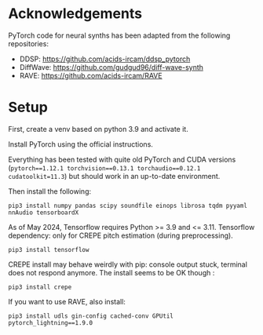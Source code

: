 
# Acknowledgements

PyTorch code for neural synths has been adapted from the following repositories:
- DDSP: https://github.com/acids-ircam/ddsp_pytorch
- DiffWave: https://github.com/gudgud96/diff-wave-synth
- RAVE: https://github.com/acids-ircam/RAVE

# Setup 

First, create a venv based on python 3.9 and activate it. 
<!-- conda create -n neuralsynths python=3.9 ipython -->

Install PyTorch using the official instructions. 
<!-- conda install pytorch==1.12.1 torchvision==0.13.1 torchaudio==0.12.1 cudatoolkit=11.3 -c pytorch -->
Everything has been tested with quite old PyTorch and CUDA versions (```pytorch==1.12.1 torchvision==0.13.1 torchaudio==0.12.1 cudatoolkit=11.3```)
but should work in an up-to-date environment.

Then install the following:

```pip3 install numpy pandas scipy soundfile einops librosa tqdm pyyaml nnAudio tensorboardX```

As of May 2024, Tensorflow requires Python >= 3.9 and <= 3.11. Tensorflow dependency: only for CREPE pitch estimation (during preprocessing).
<!-- CPU only to prevent conflicts with PyTorch's CUDA packages (conda installed...) in the venv. -->

```pip3 install tensorflow```

CREPE install may behave weirdly with pip: console output stuck, terminal does not respond anymore. 
The install seems to be OK though :

```pip3 install crepe```

If you want to use RAVE, also install:

```pip3 install udls gin-config cached-conv GPUtil pytorch_lightning==1.9.0```

